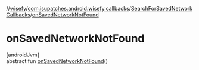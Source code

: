 //[wisefy](../../../index.md)/[com.isupatches.android.wisefy.callbacks](../index.md)/[SearchForSavedNetworkCallbacks](index.md)/[onSavedNetworkNotFound](on-saved-network-not-found.md)

# onSavedNetworkNotFound

[androidJvm]\
abstract fun [onSavedNetworkNotFound](on-saved-network-not-found.md)()
